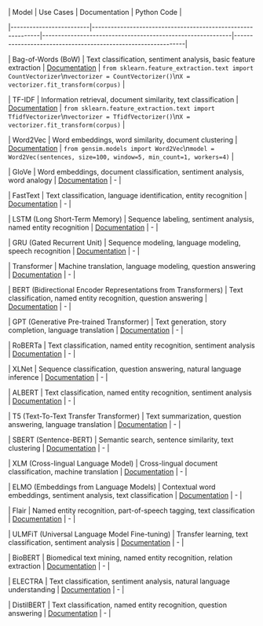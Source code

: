 | Model                   | Use Cases                                                   | Documentation                                              | Python Code                                                  |

|-------------------------|-------------------------------------------------------------|------------------------------------------------------------|--------------------------------------------------------------|

| Bag-of-Words (BoW)      | Text classification, sentiment analysis, basic feature extraction         | [Documentation](https://scikit-learn.org/stable/modules/generated/sklearn.feature_extraction.text.CountVectorizer.html)         | `from sklearn.feature_extraction.text import CountVectorizer`\n`vectorizer = CountVectorizer()`\n`X = vectorizer.fit_transform(corpus)` |

| TF-IDF                  | Information retrieval, document similarity, text classification             | [Documentation](https://scikit-learn.org/stable/modules/generated/sklearn.feature_extraction.text.TfidfVectorizer.html)             | `from sklearn.feature_extraction.text import TfidfVectorizer`\n`vectorizer = TfidfVectorizer()`\n`X = vectorizer.fit_transform(corpus)` |

| Word2Vec                | Word embeddings, word similarity, document clustering                     | [Documentation](https://radimrehurek.com/gensim/models/word2vec.html)                    | `from gensim.models import Word2Vec`\n`model = Word2Vec(sentences, size=100, window=5, min_count=1, workers=4)` |

| GloVe                   | Word embeddings, document classification, sentiment analysis, word analogy   | [Documentation](https://nlp.stanford.edu/projects/glove/)   | - |

| FastText                | Text classification, language identification, entity recognition              | [Documentation](https://fasttext.cc/docs/en/unsupervised-tutorial.html)               | - |

| LSTM (Long Short-Term Memory)       | Sequence labeling, sentiment analysis, named entity recognition     | [Documentation](https://pytorch.org/docs/stable/generated/torch.nn.LSTM.html)     | - |

| GRU (Gated Recurrent Unit)         | Sequence modeling, language modeling, speech recognition         | [Documentation](https://pytorch.org/docs/stable/generated/torch.nn.GRU.html)         | - |

| Transformer             | Machine translation, language modeling, question answering         | [Documentation](https://pytorch.org/docs/stable/generated/torch.nn.Transformer.html)         | - |

| BERT (Bidirectional Encoder Representations from Transformers)       | Text classification, named entity recognition, question answering     | [Documentation](https://huggingface.co/transformers/model_doc/bert.html)     | - |

| GPT (Generative Pre-trained Transformer)          | Text generation, story completion, language translation      | [Documentation](https://huggingface.co/transformers/model_doc/gpt.html)      | - |

| RoBERTa                  | Text classification, named entity recognition, sentiment analysis      | [Documentation](https://huggingface.co/transformers/model_doc/roberta.html)      | - |

| XLNet                    | Sequence classification, question answering, natural language inference  | [Documentation](https://huggingface.co/transformers/model_doc/xlnet.html)  | - |

| ALBERT                   | Text classification, named entity recognition, sentiment analysis  | [Documentation](https://huggingface.co/transformers/model_doc/albert.html)  | - |

| T5 (Text-To-Text Transfer Transformer)         | Text summarization, question answering, language translation     | [Documentation](https://huggingface.co/transformers/model_doc/t5.html)     | - |

| SBERT (Sentence-BERT)    | Semantic search, sentence similarity, text clustering          | [Documentation](https://www.sbert.net/docs/)          | - |

| XLM (Cross-lingual Language Model)       | Cross-lingual document classification, machine translation        | [Documentation](https://huggingface.co/transformers/model_doc/xlm.html)        | - |

| ELMO (Embeddings from Language Models)       | Contextual word embeddings, sentiment analysis, text classification     | [Documentation](https://www.tensorflow.org/api_docs/python/tf/keras/layers/ELMoEmbedding)     | - |

| Flair                   | Named entity recognition, part-of-speech tagging, text classification    | [Documentation](https://flair.ai/docs/)    | - |

| ULMFiT (Universal Language Model Fine-tuning)      | Transfer learning, text classification, sentiment analysis     | [Documentation](https://docs.fast.ai/text.html)     | - |

| BioBERT                 | Biomedical text mining, named entity recognition, relation extraction   | [Documentation](https://github.com/dmis-lab/biobert)   | - |

| ELECTRA                 | Text classification, sentiment analysis, natural language understanding   | [Documentation](https://github.com/google-research/electra)   | - |

| DistilBERT              | Text classification, named entity recognition, question answering    | [Documentation](https://huggingface.co/transformers/model_doc/distilbert.html)    | - |


